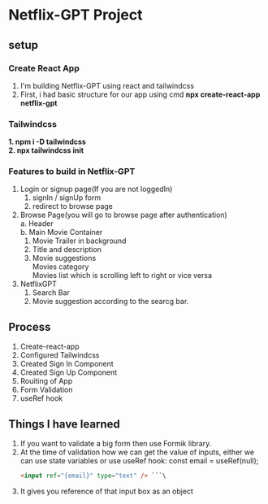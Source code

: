 # Netflix-GPT Project

## setup

### Create React App

1. I'm building Netflix-GPT using react and tailwindcss
2. First, i had basic structure for our app using
   cmd **npx create-react-app netflix-gpt**

### Tailwindcss

**1. npm i -D tailwindcss <br> 2. npx tailwindcss init**

### Features to build in Netflix-GPT

1. Login or signup page(If you are not loggedIn) <br>
   1. signIn / signUp form
   2. redirect to browse page
2. Browse Page(you will go to browse page after authentication) <br>
   a. Header <br>
   b. Main Movie Container<br>
   1. Movie Trailer in background
   2. Title and description
   3. Movie suggestions <br> Movies category <br> Movies list which is scrolling left to right or vice versa
3. NetflixGPT <br>
   1. Search Bar
   2. Movie suggestion according to the searcg bar.

## Process

1. Create-react-app
2. Configured Tailwindcss
3. Created Sign In Component
4. Created Sign Up Component
5. Rouiting of App
6. Form Validation
7. useRef hook

## Things I have learned

1. If you want to validate a big form then use Formik library.
2. At the time of validation how we can get the value of inputs, either we can use state variables or use useRef hook:
   const email = useRef(null);
   ````html
   <input ref="{email}" type="text" /> ```\
   ````
3. It gives you reference of that input box as an object
